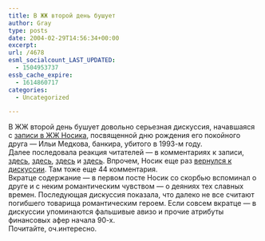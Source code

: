 ```yaml
---
title: В ЖЖ второй день бушует
author: Gray
type: posts
date: 2004-02-29T14:56:34+00:00
excerpt:
url: /4678
esml_socialcount_LAST_UPDATED:
  - 1504953737
essb_cache_expire:
  - 1614860717
categories:
  - Uncategorized

---
```








В ЖЖ второй день бушует довольно серьезная дискуссия, начавшаяся с <a href="http://www.livejournal.com/users/dolboeb/407024.html" target="_blank">записи в ЖЖ Носика</a>, посвященной дню рождения его покойного друга &#8212; Ильи Медкова, банкира, убитого в 1993-м году.  
Далее последовала реакция читателей &#8212; в комментариях к записи, <a href="http://www.livejournal.com/users/drugoi/624388.html" target="_blank">здесь</a>, <a href="http://www.livejournal.com/users/piligrim/108063.html" target="_blank">здесь</a>, <a href="http://www.livejournal.com/users/olshansky/468922.html" target="_blank">здесь</a> и <a href="http://www.livejournal.com/users/piligrim/108477.html" target="_blank">здесь</a>. Впрочем, Носик еще раз <a href="http://www.livejournal.com/users/dolboeb/407232.html" target="_blank">вернулся к дискуссии</a>. Там тоже еще 44 комментария.  
Вкратце содержание &#8212; в первом посте Носик со скорбью вспоминал о друге и с неким романтическим чувством &#8212; о деяниях тех славных времен. Последующая дискуссия показала, что далеко не все считают погибшего товарища романтическим героем. Если совсем вкратце &#8212; в дискуссии упоминаются фальшивые авизо и прочие атрибуты финансовых афер начала 90-х.  
Почитайте, оч.интересно.